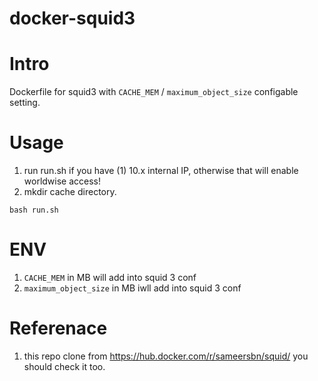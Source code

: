 # docker-squid3

# Intro
 Dockerfile for squid3 with `CACHE_MEM` / `maximum_object_size` configable setting.

# Usage
 1. run run.sh if you have (1) 10.x internal IP, otherwise that will enable worldwise access!
 1. mkdir cache directory.
```
bash run.sh
```

# ENV
 1. `CACHE_MEM` in MB will add into squid 3 conf
 1. `maximum_object_size` in MB iwll add into squid 3 conf

# Referenace
 1. this repo clone from https://hub.docker.com/r/sameersbn/squid/ you should check it too.
